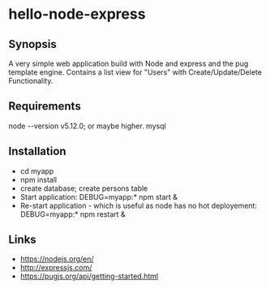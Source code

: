 # hello-node-express

## Synopsis
A very simple web application build with Node and express and the pug template engine. Contains a list view for "Users" with Create/Update/Delete Functionality. 

## Requirements
node --version v5.12.0; or maybe higher. 
mysql


## Installation
* cd myapp
* npm install
* create database; create persons table
* Start application: DEBUG=myapp:* npm start &
* Re-start application - which is useful as node has no hot deployement: DEBUG=myapp:* npm restart &

## Links
* https://nodejs.org/en/
* http://expressjs.com/
* https://pugjs.org/api/getting-started.html
